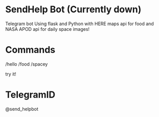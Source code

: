 # SendHelp Bot (Currently down)
Telegram bot Using flask and Python with HERE maps api for food and NASA APOD api for daily space images!


# Commands
/hello
/food
/spacey

try it!

# TelegramID
@send_helpbot

